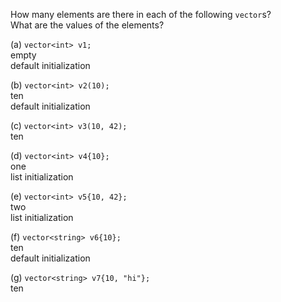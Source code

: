 How many elements are there in each of the following `vector`s?<br>
What are the values of the elements?

(a) `vector<int> v1;`<br>
empty<br>
default initialization

(b) `vector<int> v2(10);`<br>
ten<br>
default initialization

(c) `vector<int> v3(10, 42);`<br>
ten

(d) `vector<int> v4{10};`<br>
one<br>
list initialization

(e) `vector<int> v5{10, 42};`<br>
two<br>
list initialization

(f) `vector<string> v6{10};`<br>
ten<br>
default initialization

(g) `vector<string> v7{10, "hi"};`<br>
ten